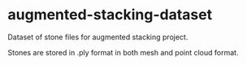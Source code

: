 # augmented-stacking-dataset
Dataset of stone files for augmented stacking project.

Stones are stored in .ply format in both mesh and point cloud format.


